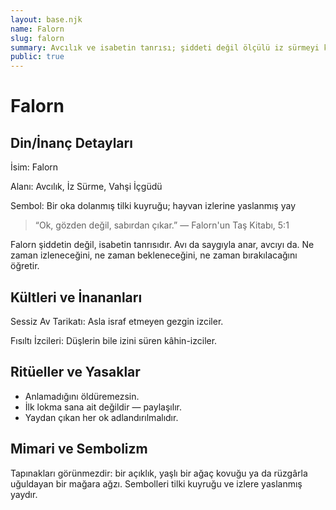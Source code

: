 ```yaml
---
layout: base.njk
name: Falorn
slug: falorn
summary: Avcılık ve isabetin tanrısı; şiddeti değil ölçülü iz sürmeyi kutsar.
public: true
---
```


# Falorn

## Din/İnanç Detayları

İsim: Falorn

Alanı: Avcılık, İz Sürme, Vahşi İçgüdü

Sembol: Bir oka dolanmış tilki kuyruğu; hayvan izlerine yaslanmış yay

> “Ok, gözden değil, sabırdan çıkar.” — Falorn'un Taş Kitabı, 5:1

Falorn şiddetin değil, isabetin tanrısıdır. Avı da saygıyla anar, avcıyı da. Ne zaman izleneceğini, ne zaman bekleneceğini, ne zaman bırakılacağını öğretir.

## Kültleri ve İnananları

Sessiz Av Tarikatı: Asla israf etmeyen gezgin izciler.

Fısıltı İzcileri: Düşlerin bile izini süren kâhin-izciler.

## Ritüeller ve Yasaklar

- Anlamadığını öldüremezsin.
- İlk lokma sana ait değildir — paylaşılır.
- Yaydan çıkan her ok adlandırılmalıdır.

## Mimari ve Sembolizm

Tapınakları görünmezdir: bir açıklık, yaşlı bir ağaç kovuğu ya da rüzgârla uğuldayan bir mağara ağzı. Sembolleri tilki kuyruğu ve izlere yaslanmış yaydır.

